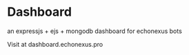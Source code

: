 # Dashboard

an expressjs + ejs + mongodb dashboard for echonexus bots

Visit at dashboard.echonexus.pro
